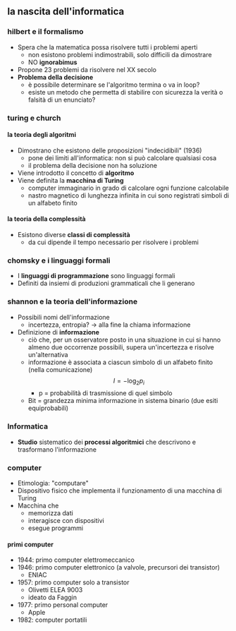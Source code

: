 ## la nascita dell'informatica
### hilbert e il formalismo
- Spera che la matematica possa risolvere tutti i problemi aperti
	- non esistono problemi indimostrabili, solo difficili da dimostrare
	- NO **ignorabimus**
- Propone 23 problemi da risolvere nel XX secolo
- **Problema della decisione**
	- è possibile determinare se l'algoritmo termina o va in loop?
	- esiste un metodo che permetta di stabilire con sicurezza la verità o falsità di un enunciato?
### turing e church
#### la teoria degli algoritmi
- Dimostrano che esistono delle proposizioni "indecidibili" (1936)
	- pone dei limiti all'informatica: non si può calcolare qualsiasi cosa
	- il problema della decisione non ha soluzione
- Viene introdotto il concetto di **algoritmo**
- Viene definita la **macchina di Turing**
	- computer immaginario in grado di calcolare ogni funzione calcolabile
	- nastro magnetico di lunghezza infinita in cui sono registrati simboli di un alfabeto finito
#### la teoria della complessità
- Esistono diverse **classi di complessità**
	- da cui dipende il tempo necessario per risolvere i problemi
### chomsky e i linguaggi formali
- I **linguaggi di programmazione** sono linguaggi formali
- Definiti da insiemi di produzioni grammaticali che li generano
### shannon e la teoria dell'informazione
- Possibili nomi dell'informazione
	- incertezza, entropia? -> alla fine la chiama informazione
- Definizione di **informazione**
	- ciò che, per un osservatore posto in una situazione in cui si hanno almeno due occorrenze possibili, supera un'incertezza e risolve un'alternativa
	- informazione è associata a ciascun simbolo di un alfabeto finito (nella comunicazione) $$ I=-\log_2p_i $$
		- p = probabilità di trasmissione di quel simbolo
	- Bit = grandezza minima informazione in sistema binario (due esiti equiprobabili)
### Informatica
- **Studio** sistematico dei **processi algoritmici** che descrivono e trasformano l'informazione
### computer
- Etimologia: "computare"
- Dispositivo fisico che implementa il funzionamento di una macchina di Turing
- Macchina che
	- memorizza dati
	- interagisce con dispositivi
	- esegue programmi
#### primi computer
- 1944: primo computer elettromeccanico
- 1946: primo computer elettronico (a valvole, precursori dei transistor)
	- ENIAC
- 1957: primo computer solo a transistor
	- Olivetti ELEA 9003
	- ideato da Faggin
- 1977: primo personal computer
	- Apple
- 1982: computer portatili